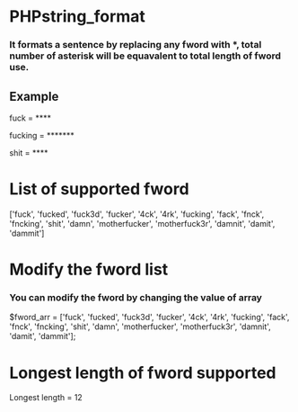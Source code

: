# PHPstring_format

### It formats a sentence by replacing any fword with *, total number of asterisk will be equavalent to total length of fword use.

## Example

fuck = ****

fucking = *******

shit = ****

# List of supported fword
['fuck', 'fucked', 'fuck3d', 'fucker', '4ck', '4rk', 'fucking', 'fack', 'fnck', 'fncking', 'shit', 'damn', 'motherfucker', 'motherfuck3r', 'damnit', 'damit', 'dammit']

# Modify the fword list
### You can modify the fword by changing the value of array
$fword_arr = ['fuck', 'fucked', 'fuck3d', 'fucker', '4ck', '4rk', 'fucking', 'fack', 'fnck', 'fncking', 'shit', 'damn', 'motherfucker', 'motherfuck3r', 'damnit', 'damit', 'dammit'];

# Longest length of fword supported
Longest length = 12
